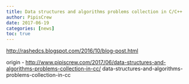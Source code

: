 ```yaml
---
title: Data structures and algorithms problems collection in C/C++
author: PipisCrew
date: 2017-06-19
categories: [news]
toc: true
---
```


http://rashedcs.blogspot.com/2016/10/blog-post.html

origin - http://www.pipiscrew.com/2017/06/data-structures-and-algorithms-problems-collection-in-cc/ data-structures-and-algorithms-problems-collection-in-cc